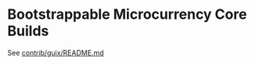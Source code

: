 # Bootstrappable Microcurrency Core Builds

See [contrib/guix/README.md](../contrib/guix/README.md)
